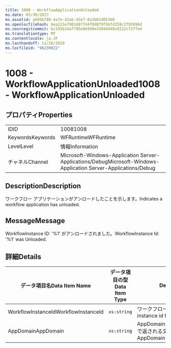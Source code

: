 ```yaml
---
title: 1008 - WorkflowApplicationUnloaded
ms.date: 03/30/2017
ms.assetid: a605b780-4a7e-43ab-92e7-0a3b01d053b0
ms.openlocfilehash: 6ea121e7901d877d4f0d8f9f5bfd259c2f93696d
ms.sourcegitcommit: bc293b14af795e0e999e3304dd40c0222cf2ffe4
ms.translationtype: MT
ms.contentlocale: ja-JP
ms.lasthandoff: 11/26/2020
ms.locfileid: "96239822"
---
```

# <a name="1008---workflowapplicationunloaded"></a><span data-ttu-id="f3cbb-102">1008 - WorkflowApplicationUnloaded</span><span class="sxs-lookup"><span data-stu-id="f3cbb-102">1008 - WorkflowApplicationUnloaded</span></span>

## <a name="properties"></a><span data-ttu-id="f3cbb-103">プロパティ</span><span class="sxs-lookup"><span data-stu-id="f3cbb-103">Properties</span></span>  
  
|||  
|-|-|  
|<span data-ttu-id="f3cbb-104">ID</span><span class="sxs-lookup"><span data-stu-id="f3cbb-104">ID</span></span>|<span data-ttu-id="f3cbb-105">1008</span><span class="sxs-lookup"><span data-stu-id="f3cbb-105">1008</span></span>|  
|<span data-ttu-id="f3cbb-106">Keywords</span><span class="sxs-lookup"><span data-stu-id="f3cbb-106">Keywords</span></span>|<span data-ttu-id="f3cbb-107">WFRuntime</span><span class="sxs-lookup"><span data-stu-id="f3cbb-107">WFRuntime</span></span>|  
|<span data-ttu-id="f3cbb-108">Level</span><span class="sxs-lookup"><span data-stu-id="f3cbb-108">Level</span></span>|<span data-ttu-id="f3cbb-109">情報</span><span class="sxs-lookup"><span data-stu-id="f3cbb-109">Information</span></span>|  
|<span data-ttu-id="f3cbb-110">チャネル</span><span class="sxs-lookup"><span data-stu-id="f3cbb-110">Channel</span></span>|<span data-ttu-id="f3cbb-111">Microsoft-Windows-Application Server-Applications/Debug</span><span class="sxs-lookup"><span data-stu-id="f3cbb-111">Microsoft-Windows-Application Server-Applications/Debug</span></span>|  
  
## <a name="description"></a><span data-ttu-id="f3cbb-112">Description</span><span class="sxs-lookup"><span data-stu-id="f3cbb-112">Description</span></span>  

 <span data-ttu-id="f3cbb-113">ワークフロー アプリケーションがアンロードしたことを示します。</span><span class="sxs-lookup"><span data-stu-id="f3cbb-113">Indicates a workflow application has unloaded.</span></span>  
  
## <a name="message"></a><span data-ttu-id="f3cbb-114">Message</span><span class="sxs-lookup"><span data-stu-id="f3cbb-114">Message</span></span>  

 <span data-ttu-id="f3cbb-115">WorkflowInstance ID: '%1' がアンロードされました。</span><span class="sxs-lookup"><span data-stu-id="f3cbb-115">WorkflowInstance Id: '%1' was Unloaded.</span></span>  
  
## <a name="details"></a><span data-ttu-id="f3cbb-116">詳細</span><span class="sxs-lookup"><span data-stu-id="f3cbb-116">Details</span></span>  
  
|<span data-ttu-id="f3cbb-117">データ項目名</span><span class="sxs-lookup"><span data-stu-id="f3cbb-117">Data Item Name</span></span>|<span data-ttu-id="f3cbb-118">データ項目の型</span><span class="sxs-lookup"><span data-stu-id="f3cbb-118">Data Item Type</span></span>|<span data-ttu-id="f3cbb-119">Description</span><span class="sxs-lookup"><span data-stu-id="f3cbb-119">Description</span></span>|  
|--------------------|--------------------|-----------------|  
|<span data-ttu-id="f3cbb-120">WorkflowInstanceId</span><span class="sxs-lookup"><span data-stu-id="f3cbb-120">WorkflowInstanceId</span></span>|`xs:string`|<span data-ttu-id="f3cbb-121">ワークフローのインスタンス ID</span><span class="sxs-lookup"><span data-stu-id="f3cbb-121">The instance id for the workflow</span></span>|  
|<span data-ttu-id="f3cbb-122">AppDomain</span><span class="sxs-lookup"><span data-stu-id="f3cbb-122">AppDomain</span></span>|`xs:string`|<span data-ttu-id="f3cbb-123">AppDomain.CurrentDomain.FriendlyName で返される文字列。</span><span class="sxs-lookup"><span data-stu-id="f3cbb-123">The string returned by AppDomain.CurrentDomain.FriendlyName.</span></span>|
